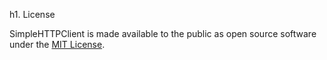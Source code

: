 h1. License

SimpleHTTPClient is made available to the public as open source software under the [MIT License](http://opensource.org/licenses/MIT).
